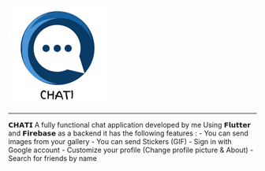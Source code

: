 
![alt text](ScreenShots/1.png)

<hr class="solid">
𝗖𝗛𝗔𝗧𝗜 A fully functional chat application developed by me
Using 𝗙𝗹𝘂𝘁𝘁𝗲𝗿 and 𝗙𝗶𝗿𝗲𝗯𝗮𝘀𝗲 as a backend
it has the following features :
- You can send images from your gallery
- You can send Stickers (GIF)
- Sign in with Google account
- Customize your profile (Change profile picture & About)
- Search for friends by name


